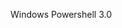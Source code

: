 <Token xmlns:xlink="http://www.w3.org/1999/xlink">Windows Powershell 3.0</Token>

<!--HONumber=Apr16_HO1-->


